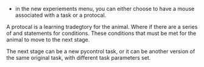 - in the new experiements menu, you can either choose to have a mouse associated with a task or a protocal. 

A protocal is a learning tradegtory for the animal. Where if there are a series of and statements for conditions. These conditions that must be met for the animal to move to the next stage. 

The next stage can be a new pycontrol task, or it can be another version of the same original task, with different task parameters set. 


